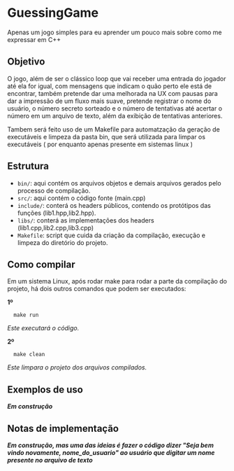 # GuessingGame

Apenas um jogo simples para eu aprender um pouco mais sobre como me expressar em C++


## Objetivo

O jogo, além de ser o clássico loop que vai receber uma entrada do jogador até ela for igual, com mensagens
que indicam o quão perto ele está de encontrar, também pretende dar uma melhorada na UX com pausas para
dar a impressão de um fluxo mais suave, pretende registrar o nome do usuário, o número secreto sorteado e
o número de tentativas até acertar o número em um arquivo de texto, além da exibição de tentativas anteriores.

Tambem será feito uso de um Makefile para automatzação da geração de executáveis e limpeza da pasta bin, que
será utilizada para limpar os executáveis ( por enquanto apenas presente em sistemas linux )

## Estrutura
- `bin/`: aqui contém os arquivos objetos e demais arquivos gerados pelo processo de compilação.
- `src/`: aqui contém o código fonte (main.cpp)
- `include/`: conterá os headers públicos, contendo os protótipos das funções (lib1.hpp,lib2.hpp).
- `libs/`: conterá as implementações dos headers (lib1.cpp,lib2.cpp,lib3.cpp)
- `Makefile`: script que cuida da criação da compilação, execução e limpeza do diretório do projeto.

## Como compilar

Em um sistema Linux, após rodar make para rodar a parte da compilação do projeto, há dois outros comandos
que podem ser executados:

**1º**
```
  make run
```

*Este executará o código.*


**2º**
```
  make clean
```
*Este limpara o projeto dos arquivos compilados.*

## Exemplos de uso

***Em construção***

## Notas de implementação

***Em construção, mas uma das ideias é fazer o código dizer "Seja bem vindo novamente, nome_do_usuario"
ao usuário que digitar um nome presente no arquivo de texto***

